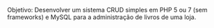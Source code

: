  Objetivo: 
Desenvolver um sistema CRUD simples em PHP 5 ou 7 (sem frameworks) e MySQL para a administração de livros de uma loja.

